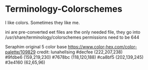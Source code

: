 # Terminology-Colorschemes
I like colors. Sometimes they like me.

ini are pre-converted 
eet files are the only needed file, they go into /usr/share/terminology/colorschemes
permissions need to be 644


Seraphim original 5 color base
https://www.color-hex.com/color-palette/109829
credit: lunahellsing
#decfee	(222,207,238)	
#9fdbe6	(159,219,230)
#7678bc	(118,120,188)
#ca8bf5	(202,139,245)
#3e4160	(62,65,96)
